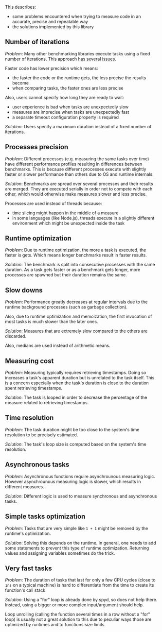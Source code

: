 This describes:

- some problems encountered when trying to measure code in an accurate, precise
  and repeatable way
- the solutions implemented by this library

## Number of iterations

_Problem_: Many other benchmarking libraries execute tasks using a fixed number
of iterations. This approach
[has several issues](https://mathiasbynens.be/notes/javascript-benchmarking).

Faster code has lower precision which means:

- the faster the code or the runtime gets, the less precise the results become
- when comparing tasks, the faster ones are less precise

Also, users cannot specify how long they are ready to wait:

- user experience is bad when tasks are unexpectedly slow
- measures are imprecise when tasks are unexpectedly fast
- a separate timeout configuration property is required

_Solution_: Users specify a maximum duration instead of a fixed number of
iterations.

## Processes precision

_Problem_: Different processes (e.g. measuring the same tasks over time) have
different performance profiles resulting in differences between benchmarks. This
is because different processes execute with slightly faster or slower
performance than others due to OS and runtime internals.

_Solution_: Benchmarks are spread over several processes and their results are
merged. They are executed serially in order not to compete with each other,
which would otherwise make measures slower and less precise.

Processes are used instead of threads because:

- time slicing might happen in the middle of a measure
- in some languages (like Node.js), threads execute in a slightly different
  environment which might be unexpected inside the task

## Runtime optimization

_Problem_: Due to runtime optimization, the more a task is executed, the faster
is gets. Which means longer benchmarks result in faster results.

_Solution_: The benchmark is split into consecutive processes with the same
duration. As a task gets faster or as a benchmark gets longer, more processes
are spawned but their duration remains the same.

## Slow downs

_Problem_: Performance greatly decreases at regular intervals due to the runtime
background processes (such as garbage collection).

Also, due to runtime optimization and memoization, the first invocation of most
tasks is much slower than the later ones.

_Solution_: Measures that are extremely slow compared to the others are
discarded.

Also, medians are used instead of arithmetic means.

## Measuring cost

_Problem_: Measuring typically requires retrieving timestamps. Doing so
increases a task's apparent duration but is unrelated to the task itself. This
is a concern especially when the task's duration is close to the duration spent
retrieving timestamps.

_Solution_: The task is looped in order to decrease the percentage of the
measure related to retrieving timestamps.

## Time resolution

_Problem_: The task duration might be too close to the system's time resolution
to be precisely estimated.

_Solution_: The task's loop size is computed based on the system's time
resolution.

## Asynchronous tasks

_Problem_: Asynchronous functions require asynchrounous measuring logic. However
asynchrounous measuring logic is slower, which results in different measures.

_Solution_: Different logic is used to measure synchronous and asynchronous
tasks.

## Simple tasks optimization

_Problem_: Tasks that are very simple like `1 + 1` might be removed by the
runtime's optimization.

_Solution_: Solving this depends on the runtime. In general, one needs to add
some statements to prevent this type of runtime optimization. Returning values
and assigning variables sometimes do the trick.

## Very fast tasks

_Problem_: The duration of tasks that last for only a few CPU cycles (close to
`1ns` on a typical machine) is hard to differentiate from the time to create its
function's call stack.

_Solution_: Using a "for" loop is already done by spyd, so does not help there.
Instead, using a bigger or more complex input/argument should help.

Loop unrolling (calling the function several times in a row without a "for"
loop) is usually not a great solution to this due to peculiar ways those are
optimized by runtimes and to functions size limits.
